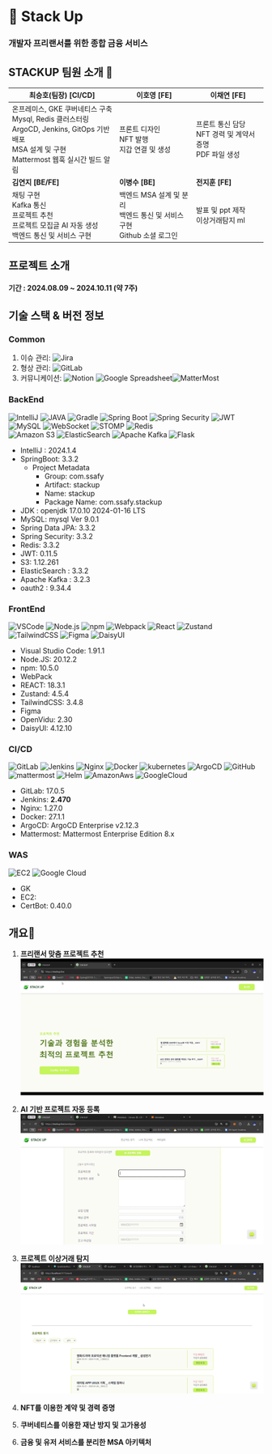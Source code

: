 # 💼 Stack Up
### 개발자 프리랜서를 위한 종합 금융 서비스




 
## STACKUP 팀원 소개 🌱

| **최승호(팀장) [CI/CD]**                                                                                                           | **이호영** [FE]                                                                                  | **이채연** [FE]                              |
|-------------------------------------------------------------------------------------------------------------------------------|-----------------------------------------------------------------------------------------------|-------------------------------------------|
  | 온프레미스, GKE 쿠버네티스 구축<br>Mysql, Redis 클러스터링<br>ArgoCD, Jenkins, GitOps 기반 배포<br>MSA 설계 및 구현<br>Mattermost 웹훅 실시간 빌드 알림<br> | 프론트 디자인 <br> NFT 발행 <br> 지갑 연결 및 생성 <br>                                                      | 프론트 통신 담당 <br> NFT 경력 및 계약서 증명 <br>  PDF 파일 생성 |
| **김연지 [BE/FE]**                                                                                                               | **이병수 [BE]**                                                                                  | **전지훈 [FE]**                              |
| 채팅 구현 <br> Kafka 통신 <br> 프로젝트 추천 <br> 프로젝트 모집글 AI 자동 생성 <br> 백엔드 통신 및 서비스 구현                                                      |백엔드 MSA 설계 및 분리 <br> 백엔드 통신 및 서비스 구현 <br> Github 소셜 로그인 <br>  | 발표 및 ppt 제작 <br> 이상거래탐지 ml |



## 프로젝트 소개
#### 기간 : 2024.08.09 ~ 2024.10.11 (약 7주)


## 기술 스택 & 버전 정보

### Common

1. 이슈 관리: ![Jira](https://img.shields.io/badge/jira-blue?style=for-the-badge&logo=jira&logoColor=white)
2. 형상 관리: ![GitLab](https://img.shields.io/badge/gitlab-orange?style=for-the-badge&logo=gitlab&logoColor=white)
3. 커뮤니케이션: ![Notion](https://img.shields.io/badge/Notion-%23000000.svg?style=for-the-badge&logo=notion&logoColor=white) ![Google Spreadsheet](https://img.shields.io/badge/spread%20sheet-white?style=for-the-badge&logo=google&logoColor=black)![MatterMost](https://img.shields.io/badge/mattermost-0058CC?style=for-the-badge&logo=mattermost&logoColor=white)

### BackEnd

![IntelliJ](https://img.shields.io/badge/intellij-black?style=for-the-badge&logo=intellijidea&logoColor=white)
![JAVA](https://img.shields.io/badge/JAVA-red?style=for-the-badge&logo=java&logoColor=black)
![Gradle](https://img.shields.io/badge/gradle-black?style=for-the-badge&logo=gradle&logoColor=white)
![Spring Boot](https://img.shields.io/badge/spring%20boot-green?style=for-the-badge&logo=springboot&logoColor=white)
![Spring Security](https://img.shields.io/badge/spring%20security-green?style=for-the-badge&logo=springsecurity&logoColor=white)
![JWT](https://img.shields.io/badge/JWT-black?style=for-the-badge&logo=jsonwebtokens&logoColor=white)
![MySQL](https://img.shields.io/badge/mysql-blue?style=for-the-badge&logo=mysql&logoColor=white)
![WebSocket](https://img.shields.io/badge/websocket-yellow?style=for-the-badge&logo=socketdotio&logoColor=white)
![STOMP](https://img.shields.io/badge/stomp-yellow?style=for-the-badge&logo=StopStalk&logoColor=white)
![Redis](https://img.shields.io/badge/Redis-DC382D?style=for-the-badge&logo=Redis&logoColor=white)  
![Amazon S3](https://img.shields.io/badge/amazone%20s3-red?style=for-the-badge&logo=amazons3&logoColor=white)
![ElasticSearch](https://img.shields.io/badge/-ElasticSearch-005571?style=for-the-badge&logo=elasticsearch)
![Apache Kafka](https://img.shields.io/badge/Apache%20Kafka-000?style=for-the-badge&logo=apachekafka)
![Flask](https://img.shields.io/badge/Flask-red?style=for-the-badge&logo=Flask)
- IntelliJ : 2024.1.4
- SpringBoot: 3.3.2
  - Project Metadata
    - Group:  com.ssafy
    - Artifact: stackup
    - Name: stackup
    - Package Name: com.ssafy.stackup
- JDK : openjdk 17.0.10 2024-01-16 LTS
- MySQL:  mysql  Ver 9.0.1
- Spring Data JPA: 3.3.2
- Spring Security: 3.3.2
- Redis: 3.3.2
- JWT: 0.11.5
- S3: 1.12.261
- ElasticSearch : 3.3.2
- Apache Kafka : 3.2.3
- oauth2 : 9.34.4

### FrontEnd

![VSCode](https://img.shields.io/badge/vscode-blue?style=for-the-badge&logo=vscode&logoColor=blue)
![Node.js](https://img.shields.io/badge/nodejs-green?style=for-the-badge&logo=node.js&logoColor=white)
![npm](https://img.shields.io/badge/npm-red?style=for-the-badge&logo=npm&logoColor=#CB3837)
![Webpack](https://img.shields.io/badge/webpack-black?style=for-the-badge&logo=webpack&logoColor=#8DD6F9)
![React](https://img.shields.io/badge/react-blue?style=for-the-badge&logo=react&logoColor=#61DAFB)
![Zustand](https://img.shields.io/badge/zustand-orange?style=for-the-badge&logo=zustand&logoColor=white)
![TailwindCSS](https://img.shields.io/badge/tailwindcss-blue?style=for-the-badge&logo=tailwindcss&logoColor=#06B6D4)
![Figma](https://img.shields.io/badge/figma-white?style=for-the-badge&logo=figma&logoColor=#F24E1E)
![DaisyUI](https://img.shields.io/badge/daisyui-yellow?style=for-the-badge&logo=daisyui&logoColor=#5A0EF8)

- Visual Studio Code: 1.91.1
- Node.JS: 20.12.2
- npm: 10.5.0
- WebPack
- REACT: 18.3.1
- Zustand: 4.5.4
- TailwindCSS: 3.4.8
- Figma
- OpenVidu: 2.30
- DaisyUI: 4.12.10

### CI/CD

![GitLab](https://img.shields.io/badge/gitlab-orange?style=for-the-badge&logo=gitlab&logoColor=white)
![Jenkins](https://img.shields.io/badge/jenkins-red?style=for-the-badge&logo=jenkins&logoColor=black)
![Nginx](https://img.shields.io/badge/nginx-green?style=for-the-badge&logo=nginx&logoColor=black)
![Docker](https://img.shields.io/badge/docker-skyblue?style=for-the-badge&logo=docker&logoColor=blue)
![kubernetes](https://img.shields.io/badge/Kubernetes-3069DE?style=for-the-badge&logo=kubernetes&logoColor=white)
![ArgoCD](https://img.shields.io/badge/Argo%20CD-1e0b3e?style=for-the-badge&logo=argo&logoColor=#d16044)
![GitHub](https://img.shields.io/badge/GitHub-100000?style=for-the-badge&logo=github&logoColor=white)
![mattermost](https://img.shields.io/badge/Mattermost-0058CC?style=for-the-badge&logo=Mattermost&logoColor=white)
![Helm](https://img.shields.io/badge/Helm-0F1689?style=for-the-badge&logo=Helm&labelColor=0F1689)
![AmazonAws](https://img.shields.io/badge/Amazon_AWS-FF9900?style=for-the-badge&logo=amazonaws&logoColor=white)
![GoogleCloud](https://img.shields.io/badge/Google_Cloud-4285F4?style=for-the-badge&logo=google-cloud&logoColor=white)
 
- GitLab: 17.0.5
- Jenkins: **2.470**
- Nginx: 1.27.0
- Docker: 27.1.1
- ArgoCD: ArgoCD Enterprise v2.12.3
- Mattermost: Mattermost Enterprise Edition 8.x 


### WAS

![EC2](https://img.shields.io/badge/EC2-white?style=for-the-badge&logo=amazonec2&logoColor=red)
![Google Cloud](https://img.shields.io/badge/GoogleCloud-%234285F4.svg?style=for-the-badge&logo=google-cloud&logoColor=white)
- GK
- EC2:
- CertBot: 0.40.0

## 개요🌱


1. **프리랜서 맞춤 프로젝트 추천**
![프로젝트 추천-1.gif](./프로젝트추천-1.gif)
2. **AI 기반 프로젝트 자동 등록**
![ai 프로젝트 자동 생성-1.gif](./ai프로젝트자동생성-1.gif)
3. **프로젝트 이상거래 탐지**
![이상거래감지-1.gif](./이상거래감지-1.gif)
4. **NFT를 이용한 계약 및 경력 증명**

5. **쿠버네티스를 이용한 재난 방지 및 고가용성**

6. **금융 및 유저 서비스를 분리한 MSA 아키텍처**
